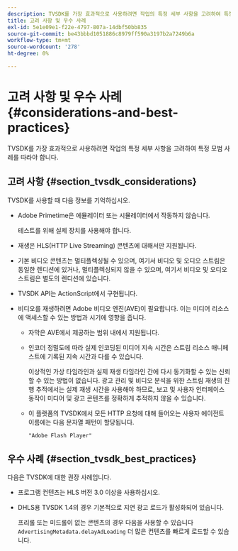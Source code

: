 ```yaml
---
description: TVSDK를 가장 효과적으로 사용하려면 작업의 특정 세부 사항을 고려하여 특정 모범 사례를 따라야 합니다.
title: 고려 사항 및 우수 사례
exl-id: 5e1e09e1-f22e-4797-807a-14dbf50bb835
source-git-commit: be43bbbd1051886c8979ff590a3197b2a7249b6a
workflow-type: tm+mt
source-wordcount: '278'
ht-degree: 0%

---
```


# 고려 사항 및 우수 사례{#considerations-and-best-practices}

TVSDK를 가장 효과적으로 사용하려면 작업의 특정 세부 사항을 고려하여 특정 모범 사례를 따라야 합니다.

## 고려 사항 {#section_tvsdk_considerations}

TVSDK를 사용할 때 다음 정보를 기억하십시오.

* Adobe Primetime은 에뮬레이터 또는 시뮬레이터에서 작동하지 않습니다.

   테스트를 위해 실제 장치를 사용해야 합니다.
* 재생은 HLS(HTTP Live Streaming) 콘텐츠에 대해서만 지원됩니다.
* 기본 비디오 콘텐츠는 멀티플렉싱될 수 있으며, 여기서 비디오 및 오디오 스트림은 동일한 렌디션에 있거나, 멀티플렉싱되지 않을 수 있으며, 여기서 비디오 및 오디오 스트림은 별도의 렌디션에 있습니다.
* TVSDK API는 ActionScript에서 구현됩니다.
* 비디오를 재생하려면 Adobe 비디오 엔진(AVE)이 필요합니다. 이는 미디어 리소스에 액세스할 수 있는 방법과 시기에 영향을 줍니다.

   * 자막은 AVE에서 제공하는 범위 내에서 지원됩니다.
   * 인코더 정밀도에 따라 실제 인코딩된 미디어 지속 시간은 스트림 리소스 매니페스트에 기록된 지속 시간과 다를 수 있습니다.

      이상적인 가상 타임라인과 실제 재생 타임라인 간에 다시 동기화할 수 있는 신뢰할 수 있는 방법이 없습니다. 광고 관리 및 비디오 분석을 위한 스트림 재생의 진행 추적에서는 실제 재생 시간을 사용해야 하므로, 보고 및 사용자 인터페이스 동작이 미디어 및 광고 콘텐츠를 정확하게 추적하지 않을 수 있습니다.
   * 이 플랫폼의 TVSDK에서 모든 HTTP 요청에 대해 들어오는 사용자 에이전트 이름에는 다음 문자열 패턴이 할당됩니다.

      ```
      "Adobe Flash Player"
      ```

## 우수 사례 {#section_tvsdk_best_practices}

다음은 TVSDK에 대한 권장 사례입니다.

* 프로그램 컨텐츠는 HLS 버전 3.0 이상을 사용하십시오.
* DHLS용 TVSDK 1.4의 경우 기본적으로 지연 광고 로드가 활성화되어 있습니다.

   프리롤 또는 미드롤이 없는 콘텐츠의 경우 다음을 사용할 수 있습니다 `AdvertisingMetadata.delayAdLoading` 더 많은 컨텐츠를 빠르게 로드할 수 있습니다.
